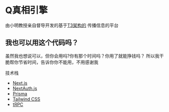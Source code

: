# Q真相引擎

由小明教授亲自督导开发的基于[T3架构的](https://www.qtruthengine.com/) 传播信息的平台

## 我也可以用这个代码吗？
虽然我也想说可以，但你会用吗?你有那个时间吗？你用了就能挣钱吗？
所以我干脆帮你节省时间，告诉你你不能用，不用感谢我

技术栈
- [Next.js](https://nextjs.org)
- [NextAuth.js](https://next-auth.js.org)
- [Prisma](https://prisma.io)
- [Tailwind CSS](https://tailwindcss.com)
- [tRPC](https://trpc.io)


